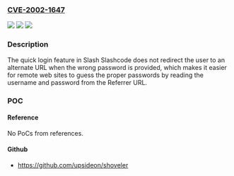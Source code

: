 ### [CVE-2002-1647](https://cve.mitre.org/cgi-bin/cvename.cgi?name=CVE-2002-1647)
![](https://img.shields.io/static/v1?label=Product&message=n%2Fa&color=blue)
![](https://img.shields.io/static/v1?label=Version&message=n%2Fa&color=blue)
![](https://img.shields.io/static/v1?label=Vulnerability&message=n%2Fa&color=brighgreen)

### Description

The quick login feature in Slash Slashcode does not redirect the user to an alternate URL when the wrong password is provided, which makes it easier for remote web sites to guess the proper passwords by reading the username and password from the Referrer URL.

### POC

#### Reference
No PoCs from references.

#### Github
- https://github.com/upsideon/shoveler

